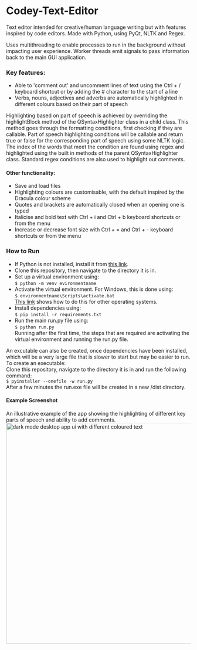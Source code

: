 # Codey-Text-Editor
Text editor intended for creative/human language writing but with features inspired by code editors. Made with Python, using PyQt, NLTK and Regex. 

Uses multithreading to enable processes to run in the background without impacting user experience. Worker threads emit signals to pass information back to the main GUI application.

### Key features:
- Able to 'comment out' and uncomment lines of text using the Ctrl + / keyboard shortcut or by adding the # character to the start of a line
- Verbs, nouns, adjectives and adverbs are automatically highlighted in different colours based on their part of speech

Highlighting based on part of speech is achieved by overriding the highlightBlock method of the QSyntaxHighlighter class in a child class. This method goes through the formatting conditions, first checking if they are callable. Part of speech highlighting conditions will be callable and return true or false for the corresponding part of speech using some NLTK logic. The index of the words that meet the condition are found using regex and highlighted using the built in methods of the parent QSyntaxHighlighter class. Standard regex conditions are also used to highlight out comments.

#### Other functionality:
- Save and load files
- Highlighting colours are customisable, with the default inspired by the Dracula colour scheme
- Quotes and brackets are automatically closed when an opening one is typed
- Italicise and bold text with Ctrl + i and Ctrl + b keyboard shortcuts or from the menu
- Increase or decrease font size with Ctrl + = and Ctrl + - keyboard shortcuts or from the menu

### How to Run
- If Python is not installed, install it from [this link](https://www.python.org/downloads/).  
- Clone this repository, then navigate to the directory it is in.  
- Set up a virtual environment using:  
```$ python -m venv evironmentname```  
- Activate the virtual environment. For Windows, this is done using:  
```$ environmentname\Scripts\activate.bat```  
[This link](https://docs.python.org/3/library/venv.html) shows how to do this for other operating systems.
- Install dependencies using:  
```$ pip install -r requirements.txt ```  
- Run the main run.py file using:  
```$ python run.py```  
Running after the first time, the steps that are required are activating the virtual environment and running the run.py file.  

An excutable can also be created, once dependencies have been installed, which will be a very large file that is slower to start but may be easier to run.
To create an executable:  
Clone this repository, navigate to the directory it is in and run the following command:   
```$ pyinstaller --onefile -w run.py```  
After a few minutes the run.exe file will be created in a new /dist directory.  

#### Example Screenshot
An illustrative example of the app showing the highlighting of different key parts of speech and ability to add comments. 
<img src="https://github.com/CZboop/Codey-Text-Editor/blob/main/example_screenshot.png" width="600" alt="dark mode desktop app ui with different coloured text"/>
